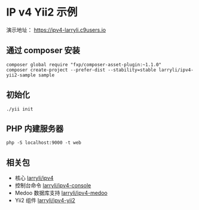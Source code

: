 # IP v4 Yii2 示例

演示地址： https://ipv4-larryli.c9users.io

## 通过 composer 安装

```shell
composer global require "fxp/composer-asset-plugin:~1.1.0"
composer create-project --prefer-dist --stability=stable larryli/ipv4-yii2-sample sample
```

## 初始化

```shell
./yii init
```

## PHP 内建服务器

```shell
php -S localhost:9000 -t web
```

## 相关包

* 核心 [larryli/ipv4](https://github.com/larryli/ipv4)
* 控制台命令 [larryli/ipv4-console](https://github.com/larryli/ipv4-console)
* Medoo 数据库支持 [larryli/ipv4-medoo](https://github.com/larryli/ipv4-medoo)
* Yii2 组件 [larryli/ipv4-yii2](https://github.com/larryli/ipv4-yii2)
